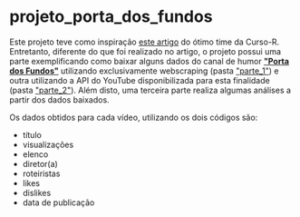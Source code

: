 # projeto_porta_dos_fundos
Este projeto teve como inspiração [este artigo](https://blog.curso-r.com/posts/2020-01-06-porta/) do ótimo time da Curso-R. Entretanto, diferente do que foi realizado no artigo, o projeto possui uma parte exemplificando como baixar alguns dados do canal de humor <b>["Porta dos Fundos"](https://www.youtube.com/user/portadosfundos)</b> utilizando exclusivamente webscraping (pasta ["parte_1"](https://github.com/mvpalheta/projeto_porta_dos_fundos/tree/main/parte_1)) e outra utilizando a API do YouTube disponibilizada para esta finalidade (pasta ["parte_2"](https://github.com/mvpalheta/projeto_porta_dos_fundos/tree/main/parte_2)). Além disto, uma terceira parte realiza algumas análises a partir dos dados baixados.

Os dados obtidos para cada vídeo, utilizando os dois códigos são:

* título
* visualizações
* elenco
* diretor(a)
* roteiristas
* likes
* dislikes
* data de publicação
